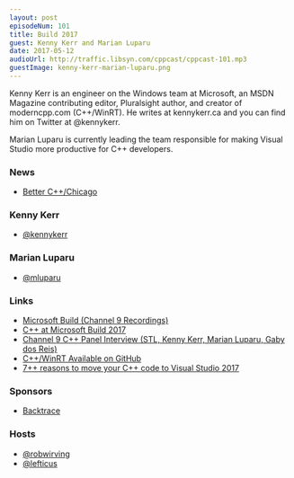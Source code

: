 ```yaml
---
layout: post
episodeNum: 101
title: Build 2017
guest: Kenny Kerr and Marian Luparu
date: 2017-05-12
audioUrl: http://traffic.libsyn.com/cppcast/cppcast-101.mp3
guestImage: kenny-kerr-marian-luparu.png
---
```


Kenny Kerr is an engineer on the Windows team at Microsoft, an MSDN Magazine contributing editor, Pluralsight author, and creator of moderncpp.com (C++/WinRT). He writes at kennykerr.ca and you can find him on Twitter at @kennykerr.

Marian Luparu is currently leading the team responsible for making Visual Studio more productive for C++ developers.

### News ###

 - [Better C++/Chicago](https://www.eventbrite.com/e/better-c-chicago-registration-34084060342)

### Kenny Kerr ###

 - [@kennykerr](https://twitter.com/kennykerr)

### Marian Luparu ###

 - [@mluparu](https://twitter.com/mluparu)

### Links ###

 - [Microsoft Build (Channel 9 Recordings)](https://channel9.msdn.com/Events/Build/2017)
 - [C++ at Microsoft Build 2017](https://blogs.msdn.microsoft.com/vcblog/2017/05/10/c-at-microsoft-build-2017/)
 - [Channel 9 C++ Panel Interview (STL, Kenny Kerr, Marian Luparu, Gaby dos Reis)](https://channel9.msdn.com/events/Build/2017/C9L15)
 - [C++/WinRT Available on GitHub](https://moderncpp.com/2016/10/13/cppwinrt-available-on-github/)
 - [7++ reasons to move your C++ code to Visual Studio 2017](https://channel9.msdn.com/events/Build/2017/B8105)

### Sponsors ###

- [Backtrace](https://www.backtrace.io/cppcast)

### Hosts ###

- [@robwirving](https://twitter.com/robwirving)
- [@lefticus](https://twitter.com/lefticus)

